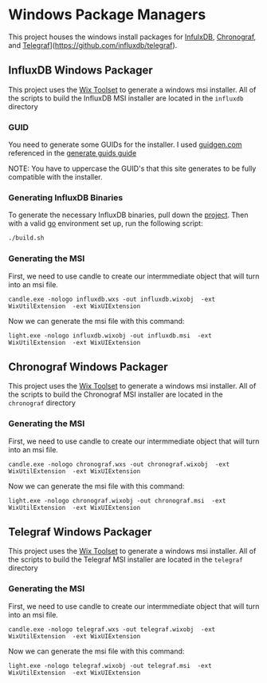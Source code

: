 # Windows Package Managers

This project houses the windows install packages for [InfulxDB](https://github.com/influxdb/influxdb), [Chronograf](https://influxdb.com/chronograf/index.html), and [Telegraf](https://github.com/influxdb/telegraf)](https://github.com/influxdb/telegraf).

## InfluxDB Windows Packager

This project uses the [Wix Toolset](http://wixtoolset.org/) to generate a windows msi installer. All of the scripts to build
the InfluxDB MSI installer are located in the `influxdb` directory

### GUID

You need to generate some GUIDs for the installer.  I used [guidgen.com](http://www.guidgen.com/) 
referenced in the [generate guids guide](http://wixtoolset.org/documentation/manual/v3/howtos/general/generate_guids.html)

NOTE: You have to uppercase the GUID's that this site generates to be fully compatible with the installer.

### Generating InfluxDB Binaries

To generate the necessary InfluxDB binaries, pull down the [project](http://github.com/influxdb/influxdb).  Then with a valid [go](http://golang.org) 
environment set up, run the following script:

```sh
./build.sh
```

### Generating the MSI

First, we need to use candle to create our intermmediate object that will turn into an msi file.

```
candle.exe -nologo influxdb.wxs -out influxdb.wixobj  -ext WixUtilExtension  -ext WixUIExtension
```

Now we can generate the msi file with this command:

```
light.exe -nologo influxdb.wixobj -out influxdb.msi  -ext WixUtilExtension  -ext WixUIExtension
```

## Chronograf Windows Packager

This project uses the [Wix Toolset](http://wixtoolset.org/) to generate a windows msi installer. All of the scripts to build
the Chronograf MSI installer are located in the `chronograf` directory

### Generating the MSI

First, we need to use candle to create our intermmediate object that will turn into an msi file.

```
candle.exe -nologo chronograf.wxs -out chronograf.wixobj  -ext WixUtilExtension  -ext WixUIExtension
```

Now we can generate the msi file with this command:

```
light.exe -nologo chronograf.wixobj -out chronograf.msi  -ext WixUtilExtension  -ext WixUIExtension
```


## Telegraf Windows Packager

This project uses the [Wix Toolset](http://wixtoolset.org/) to generate a windows msi installer. All of the scripts to build
the Telegraf MSI installer are located in the `telegraf` directory


### Generating the MSI

First, we need to use candle to create our intermmediate object that will turn into an msi file.

```
candle.exe -nologo telegraf.wxs -out telegraf.wixobj  -ext WixUtilExtension  -ext WixUIExtension
```

Now we can generate the msi file with this command:

```
light.exe -nologo telegraf.wixobj -out telegraf.msi  -ext WixUtilExtension  -ext WixUIExtension
```


